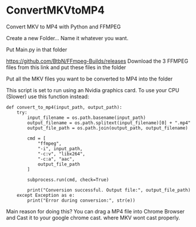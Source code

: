 # ConvertMKVtoMP4
Convert MKV to MP4 with Python and FFMPEG


Create a new Folder... Name it whatever you want.

Put Main.py in that folder

https://github.com/BtbN/FFmpeg-Builds/releases
Download the 3 FFMPEG files from this link and put these files in the folder

Put all the MKV files you want to be converted to MP4 into the folder

This script is set to run using an Nvidia graphics card.
To use your CPU (Slower) use this function instead:

    def convert_to_mp4(input_path, output_path):
        try:
            input_filename = os.path.basename(input_path)
            output_filename = os.path.splitext(input_filename)[0] + ".mp4"
            output_file_path = os.path.join(output_path, output_filename)
    
            cmd = [
                "ffmpeg",
                "-i", input_path,
                "-c:v", "libx264",
                "-c:a", "aac",
                output_file_path
            ]
    
            subprocess.run(cmd, check=True)
    
            print("Conversion successful. Output file:", output_file_path)
        except Exception as e:
            print("Error during conversion:", str(e))



Main reason for doing this?
You can drag a MP4 file into Chrome Browser and Cast it to your google chrome cast.
where MKV wont cast properly.
